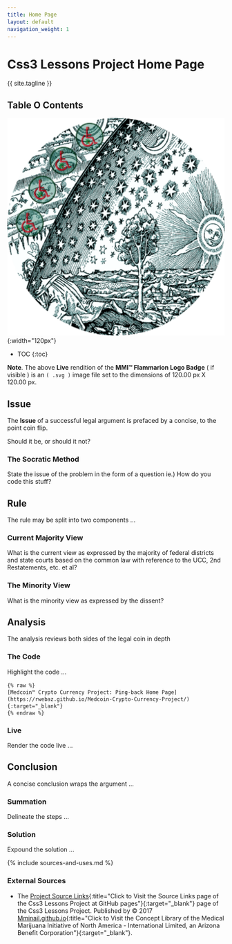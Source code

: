 ```yaml
---
title: Home Page
layout: default
navigation_weight: 1
---
```

# Css3 Lessons Project Home Page

{{ site.tagline }}

## Table O Contents

![MMI™ Flammarion Logo Badge](assets/img/svg/MMI-Medmj-Org-Got-Tree-Flammarion-Person-Through-Celestial-Sphere-circle-543-x-543.svg){:width="120px"}

- TOC
{:toc}

**Note**. The above **Live** rendition of the **MMI™ Flammarion Logo Badge** ( if visible ) is an `( .svg )` image file set to the dimensions of 120.00 px X 120.00 px.

## Issue

The **Issue** of a successful legal argument is prefaced by a concise, to the point coin flip.

Should it be, or should it not?

### The Socratic Method

State the issue of the problem in the form of a question ie.) How do you code this stuff?

## Rule

The rule may be split into two components ...

### Current Majority View

What is the current view as expressed by the majority of federal districts and state courts based on the common law with reference to the UCC, 2nd Restatements, etc. et al?

### The Minority View

What is the minority view as expressed by the dissent?

## Analysis

The analysis reviews both sides of the legal coin in depth

### The Code

Highlight the code ...

```liquid
{% raw %}
[Medcoin™ Crypto Currency Project: Ping-back Home Page](https://rwebaz.github.io/Medcoin-Crypto-Currency-Project/){:target="_blank"}
{% endraw %}
```

### Live

Render the code live ...

## Conclusion

A concise conclusion wraps the argument ...

### Summation

Delineate the steps ...

### Solution

Expound the solution ...

{% include sources-and-uses.md %}

### External Sources

- The [Project Source Links](https://mminail.github.io/Css3/Source-Css3-Links.htm){:title="Click to Visit the Source Links page of the Css3 Lessons Project at GitHub pages"}{:target="_blank"} page of the Css3 Lessons Project. Published by © 2017 [Mminail.github.io](https://mminail.github.io/){:title="Click to Visit the Concept Library of the Medical Marijuana Initiative of North America - International Limited, an Arizona Benefit Corporation"}{:target="_blank"}.
